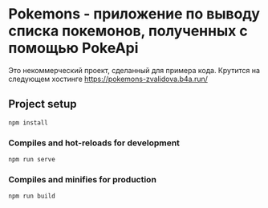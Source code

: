 # Pokemons - приложение по выводу списка покемонов, полученных c помощью PokeApi

Это некоммерческий проект, сделанный для примера кода. Крутится на следующем хостинге https://pokemons-zvalidova.b4a.run/

## Project setup
```
npm install
```

### Compiles and hot-reloads for development
```
npm run serve
```

### Compiles and minifies for production
```
npm run build
```
